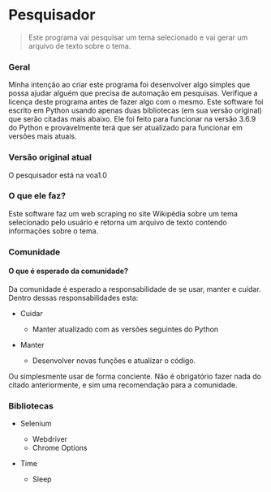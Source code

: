 # Pesquisador

> Este programa vai pesquisar um tema selecionado e vai gerar um arquivo de texto sobre o tema.

### Geral

Minha intenção ao criar este programa foi desenvolver algo simples que possa ajudar alguém que precisa de automação em pesquisas. Verifique a licença deste programa antes de fazer algo com o mesmo. Este software foi escrito em Python usando apenas duas bibliotecas (em sua versão original) que serão citadas mais abaixo. Ele foi feito para funcionar na versão 3.6.9 do Python e provavelmente terá que ser atualizado para funcionar em versões mais atuais.

### Versão original atual

O pesquisador está na voa1.0

### O que ele faz?

Este software faz um web scraping no site Wikipédia sobre um tema selecionado pelo usuário e retorna um arquivo de texto contendo informações sobre o tema.

### Comunidade
#### O que é esperado da comunidade?

Da comunidade é esperado a responsabilidade de se usar, manter e cuidar. Dentro dessas responsabilidades esta:

* Cuidar
  * Manter atualizado com as versões seguintes do Python
  
* Manter
  * Desenvolver novas funções e atualizar o código.
  
Ou simplesmente usar de forma conciente. Não é obrigatório fazer nada do citado anteriormente, e sim uma recomendação para a comunidade.

### Bibliotecas

* Selenium
  * Webdriver
   * Chrome Options
  
* Time
  * Sleep
